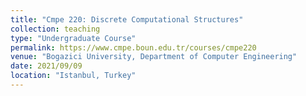 ```yaml
---
title: "Cmpe 220: Discrete Computational Structures"
collection: teaching
type: "Undergraduate Course"
permalink: https://www.cmpe.boun.edu.tr/courses/cmpe220
venue: "Bogazici University, Department of Computer Engineering"
date: 2021/09/09
location: "Istanbul, Turkey"
---
```

